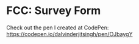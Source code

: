 # FCC: Survey Form
Check out the pen I created at CodePen: https://codepen.io/dalvinderjitsingh/pen/OJbaygY
